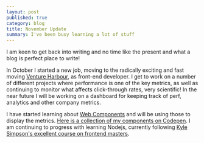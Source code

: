 ```yaml
---
layout: post
published: true
category: blog
title: November Update 
summary: I've been busy learning a lot of stuff
---
```


I am keen to get back into writing and no time like the present and what a blog is perfect place to write!

In October I started a new job, moving to the radically exciting and fast moving [Venture Harbour](https://www.ventureharbour.com/), as front-end developer. I get to work on a number of different projects where performance is one of the key metrics, as well as continuing to monitor what affects click-through rates, very scientific! In the near future I will be working on a dashboard for keeping track of perf, analytics and other company metrics. 

I have started learning about [Web Components](https://www.webcomponents.org/introduction) and will be using those to display the metrics. [Here is a collection of my components on Codepen](https://codepen.io/collection/AKaoMK/). I am continuing to progress with learning Nodejs, currently following [Kyle Simpson's excellent course on frontend masters](https://frontendmasters.com/courses/realtime-html5-nodejs/).

